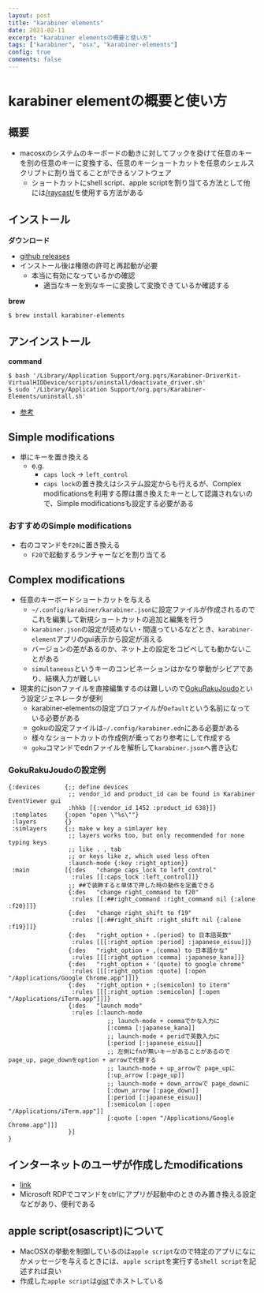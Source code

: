 ```yaml
---
layout: post
title: "karabiner elements"
date: 2021-02-11
excerpt: "karabiner elementsの概要と使い方"
tags: ["karabiner", "osx", "karabiner-elements"]
config: true
comments: false
---
```


# karabiner elementの概要と使い方

## 概要
 - macosxのシステムのキーボードの動きに対してフックを掛けて任意のキーを別の任意のキーに変換する、任意のキーショートカットを任意のシェルスクリプトに割り当てることができるソフトウェア
   - ショートカットにshell script、apple scriptを割り当てる方法として他には[/raycast/](/raycast/)を使用する方法がある


## インストール

**ダウンロード**  
 - [github releases](https://github.com/pqrs-org/Karabiner-Elements/releases)
 - インストール後は権限の許可と再起動が必要
   - 本当に有効になっているかの確認
     - 適当なキーを別なキーに変換して変換できているか確認する

**brew**  
```console
$ brew install karabiner-elements
```

## アンインストール

**command**  
```console
$ bash '/Library/Application Support/org.pqrs/Karabiner-DriverKit-VirtualHIDDevice/scripts/uninstall/deactivate_driver.sh'
$ sudo '/Library/Application Support/org.pqrs/Karabiner-Elements/uninstall.sh'
```

 - [参考](https://karabiner-elements.pqrs.org/docs/manual/operation/uninstall/)

## Simple modifications
 - 単にキーを置き換える
   - e.g. 
	 - `caps lock` -> `left_control`
	 - `caps lock`の置き換えはシステム設定からも行えるが、Complex modificationsを利用する際は置き換えたキーとして認識されないので、Simple modificationsも設定する必要がある

### おすすめのSimple modifications
 - 右のコマンドを`F20`に置き換える
   - `F20`で起動するランチャーなどを割り当てる


## Complex modifications
 - 任意のキーボードショートカットを与える
   - `~/.config/karabiner/karabiner.json`に設定ファイルが作成されるのでこれを編集して新規ショートカットの追加と編集を行う
   - `karabiner.json`の設定が読めない・間違っているなどとき、`karabiner-element`アプリのgui表示から設定が消える
   - バージョンの差があるのか、ネット上の設定をコピペしても動かないことがある
   - `simultaneous`というキーのコンビネーションはかなり挙動がシビアであり、結構入力が難しい
 - 現実的にjsonファイルを直接編集するのは難しいので[GokuRakuJoudo](https://github.com/yqrashawn/GokuRakuJoudo)という設定ジェネレータが便利
   - karabiner-elementsの設定プロファイルが`Default`という名前になっている必要がある
   - gokuの設定ファイルは`~/.config/karabiner.edn`にある必要がある
   - 様々なショートカットの作成例が乗っており参考にして作成する
   - `goku`コマンドでednファイルを解析して`karabiner.json`へ書き込む
  
### GokuRakuJoudoの設定例


```
{:devices       {;; define devices
                 ;; vendor_id and product_id can be found in Karabiner EventViewer gui
                 :hhkb [{:vendor_id 1452 :product_id 638}]}
 :templates     {:open "open \"%s\""}
 :layers        {}
 :simlayers     {;; make w key a simlayer key
                 ;; layers works too, but only recommended for none typing keys
                 ;; like . , tab
                 ;; or keys like z, which used less often
                 :launch-mode {:key :right_option}}
 :main          [{:des   "change caps_lock to left_control"
                  :rules [[:caps_lock :left_control]]}
                 ;; ##で装飾すると単体で押した時の動作を定義できる
                 {:des   "change right_command to f20"
                  :rules [[:##right_command :right_command nil {:alone  :f20}]]}
                 {:des   "change right_shift to f19"
                  :rules [[:##right_shift :right_shift nil {:alone  :f19}]]}
                 {:des   "right_option + .(period) to 日本語英数"
                  :rules [[[:right_option :period] :japanese_eisuu]]}
                 {:des   "right_option + ,(comma) to 日本語かな"
                  :rules [[[:right_option :comma] :japanese_kana]]}
                 {:des   "right_option + '(quote) to google chrome"
                  :rules [[[:right_option :quote] [:open "/Applications/Google Chrome.app"]]]}
                 {:des   "right_option + ;(semicolon) to iterm"
                  :rules [[[:right_option :semicolon] [:open "/Applications/iTerm.app"]]]}
                 {:des   "launch mode"
                  :rules [:launch-mode
                            ;; launch-mode + commaでかな入力に
                            [:comma [:japanese_kana]]
                            ;; launch-mode + peridで英数入力に
                            [:period [:japanese_eisuu]]
                            ;; 左側にfnが無いキーがあることがあるのでpage_up, page_downをoption + arrowで代替する
                            ;; launch-mode + up_arrowで page_upに
                            [:up_arrow [:page_up]]
                            ;; launch-mode + down_arrowで page_downに
                            [:down_arrow [:page_down]]
                            [:period [:japanese_eisuu]]
                            [:semicolon [:open "/Applications/iTerm.app"]]
                            [:quote [:open "/Applications/Google Chrome.app"]]]
                 }]
}
```

## インターネットのユーザが作成したmodifications
 - [link](https://ke-complex-modifications.pqrs.org/)
 - Microsoft RDPでコマンドをctrlにアプリが起動中のときのみ置き換える設定などがあり、便利である

## apple script(osascript)について
 - MacOSXの挙動を制御しているのは`apple script`なので特定のアプリになにかメッセージを与えるときには、`apple script`を実行する`shell script`を記述すれば良い  
 - 作成した`apple script`は[gist](https://gist.github.com/GINK03/7d646e1da20af7e51b30759f1b46d441)でホストしている
